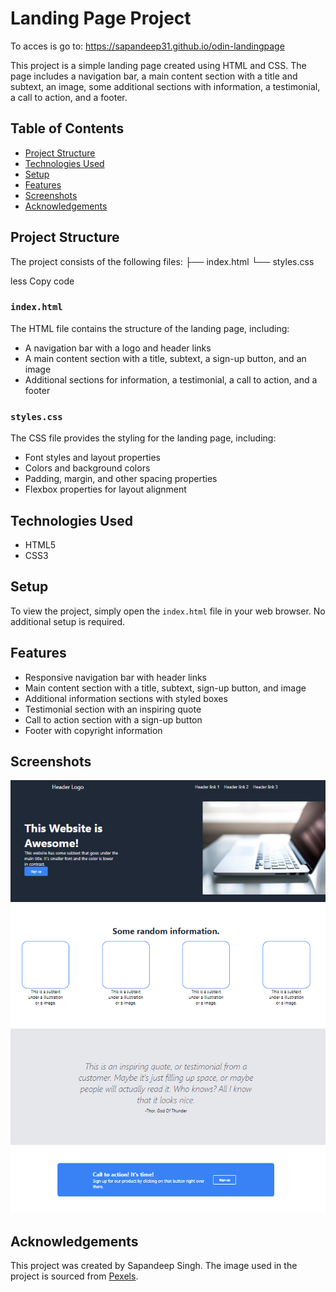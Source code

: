 # Landing Page Project

To acces is go to: https://sapandeep31.github.io/odin-landingpage

This project is a simple landing page created using HTML and CSS. The page includes a navigation bar, a main content section with a title and subtext, an image, some additional sections with information, a testimonial, a call to action, and a footer.

## Table of Contents

- [Project Structure](#project-structure)
- [Technologies Used](#technologies-used)
- [Setup](#setup)
- [Features](#features)
- [Screenshots](#screenshots)
- [Acknowledgements](#acknowledgements)

## Project Structure

The project consists of the following files:
├── index.html
└── styles.css

less
Copy code

### `index.html`

The HTML file contains the structure of the landing page, including:
- A navigation bar with a logo and header links
- A main content section with a title, subtext, a sign-up button, and an image
- Additional sections for information, a testimonial, a call to action, and a footer

### `styles.css`

The CSS file provides the styling for the landing page, including:
- Font styles and layout properties
- Colors and background colors
- Padding, margin, and other spacing properties
- Flexbox properties for layout alignment

## Technologies Used

- HTML5
- CSS3

## Setup

To view the project, simply open the `index.html` file in your web browser. No additional setup is required.

## Features

- Responsive navigation bar with header links
- Main content section with a title, subtext, sign-up button, and image
- Additional information sections with styled boxes
- Testimonial section with an inspiring quote
- Call to action section with a sign-up button
- Footer with copyright information

## Screenshots

![alt text](image.png)

## Acknowledgements

This project was created by Sapandeep Singh. The image used in the project is sourced from [Pexels](https://www.pexels.com/).